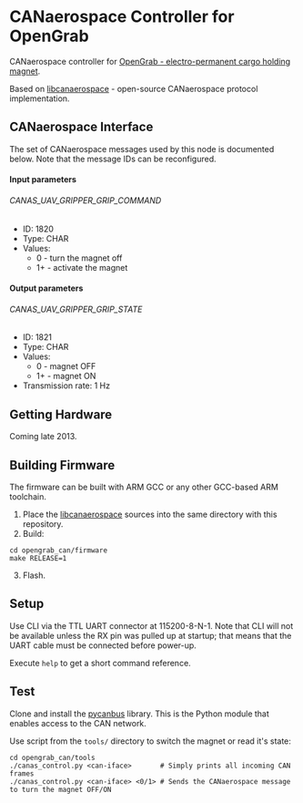 CANaerospace Controller for OpenGrab
============

CANaerospace controller for [OpenGrab - electro-permanent cargo holding magnet][1].

Based on [libcanaerospace][2] - open-source CANaerospace protocol implementation.

## CANaerospace Interface
The set of CANaerospace messages used by this node is documented below. Note that the message IDs can be reconfigured.

#### Input parameters
###### CANAS_UAV_GRIPPER_GRIP_COMMAND
- ID: 1820
- Type: CHAR
- Values:
    - 0 - turn the magnet off
    - 1+ - activate the magnet

#### Output parameters
###### CANAS_UAV_GRIPPER_GRIP_STATE
- ID: 1821
- Type: CHAR
- Values:
    - 0 - magnet OFF
    - 1+ - magnet ON
- Transmission rate: 1 Hz

## Getting Hardware
Coming late 2013.

## Building Firmware
The firmware can be built with ARM GCC or any other GCC-based ARM toolchain.

1. Place the [libcanaerospace][2] sources into the same directory with this repository.
2. Build:

```shell
cd opengrab_can/firmware
make RELEASE=1
```
3. Flash.

## Setup
Use CLI via the TTL UART connector at 115200-8-N-1. Note that CLI will not be available unless the RX pin was pulled up at startup; that means that the UART cable must be connected before power-up.

Execute `help` to get a short command reference.

## Test
Clone and install the [pycanbus][3] library. This is the Python module that enables access to the CAN network.

Use script from the `tools/` directory to switch the magnet or read it's state:
```shell
cd opengrab_can/tools
./canas_control.py <can-iface>       # Simply prints all incoming CAN frames
./canas_control.py <can-iface> <0/1> # Sends the CANaerospace message to turn the magnet OFF/ON
```
[1]: https://code.google.com/p/opengrab/
[2]: https://bitbucket.org/pavel_kirienko/canaerospace
[3]: https://bitbucket.org/pavel_kirienko/pycanbus
